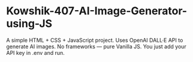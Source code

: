# Kowshik-407-AI-Image-Generator-using-JS
A simple HTML + CSS + JavaScript project.  Uses OpenAI DALL·E API to generate AI images.  No frameworks — pure Vanilla JS.  You just add your API key in .env and run.
